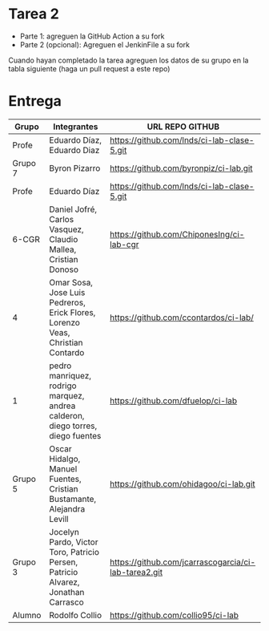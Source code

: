 # Tarea 2

- Parte 1: agreguen la GitHub Action a su fork
- Parte 2 (opcional): Agreguen el JenkinFile a su fork

Cuando hayan completado la tarea agreguen los datos de su grupo en la tabla siguiente (haga un pull request a este repo)

# Entrega

| Grupo | Integrantes | URL REPO GITHUB |
|-------|-------------|-----------------|
| Profe | Eduardo Díaz, Eduardo Diaz | https://github.com/lnds/ci-lab-clase-5.git |
| Grupo 7 | Byron Pizarro| https://github.com/byronpiz/ci-lab.git |
| Profe | Eduardo Díaz | https://github.com/lnds/ci-lab-clase-5.git |
| 6-CGR | Daniel Jofré, Carlos Vasquez, Claudio Mallea, Cristian Donoso | https://github.com/ChiponesIng/ci-lab-cgr |
|  4    | Omar Sosa, Jose Luis Pedreros, Erick Flores, Lorenzo Veas, Christian Contardo | https://github.com/ccontardos/ci-lab/ |
|   1   | pedro manriquez, rodrigo marquez, andrea calderon, diego torres, diego fuentes | https://github.com/dfuelop/ci-lab |
| Grupo 5 | Oscar Hidalgo, Manuel Fuentes, Cristian Bustamante, Alejandra Levill| https://github.com/ohidagoo/ci-lab.git | 
| Grupo 3 | Jocelyn Pardo, Victor Toro, Patricio Persen, Patricio Alvarez, Jonathan Carrasco | https://github.com/jcarrascogarcia/ci-lab-tarea2.git |
| Alumno | Rodolfo Collio |  https://github.com/collio95/ci-lab |
